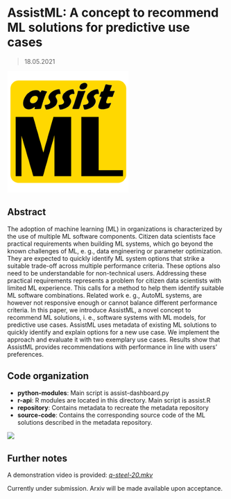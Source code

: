 # AssistML: A concept to recommend ML solutions for predictive use cases

> 18.05.2021

<img src="./assistML.png"/>



## Abstract

The adoption of machine learning (ML) in organizations is characterized by the use of multiple ML software components. Citizen data scientists face practical requirements when building ML systems, which go beyond the known challenges of ML, e. g., data engineering or parameter optimization. They are expected to quickly identify ML system options that strike a suitable trade-off across multiple performance criteria. These options also need to be understandable for non-technical users. Addressing these practical requirements represents a problem for citizen data scientists with limited ML experience. This calls for a method to help them identify suitable ML software combinations. Related work e. g., AutoML systems, are however not responsive enough or cannot balance different performance criteria. In this paper, we introduce AssistML, a novel concept to recommend ML solutions, i. e., software systems with ML models, for predictive use cases. AssistML uses metadata of existing ML solutions to quickly identify and explain options for a new use case. We implement the approach and evaluate it with two exemplary use cases. Results show that AssistML provides recommendations with performance in line with users’ preferences.

## Code organization

- **python-modules**: Main script is assist-dashboard.py
- **r-api**: R modules are located in this directory. Main script is assist.R
- **repository**: Contains metadata to recreate the metadata repository
- **source-code**: Contains the corresponding source code of the ML solutions described in the metadata repository.

![](C:\Users\alexv\Documents\PhD\1prod\assistml\assistML_archi.png)



## Further notes

A demonstration video is provided: *[q-steel-20.mkv](q-steel-20.mkv)*

Currently under submission. Arxiv will be made available upon acceptance.